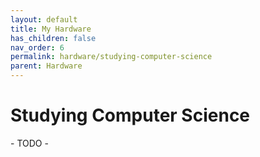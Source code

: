 ```yaml
---
layout: default
title: My Hardware
has_children: false
nav_order: 6
permalink: hardware/studying-computer-science
parent: Hardware
---
```


# Studying Computer Science

\- TODO -
